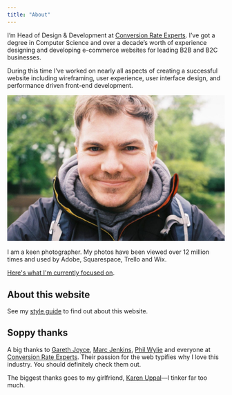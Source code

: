 ```yaml
---
title: "About"
---
```


I’m Head of Design & Development at [Conversion Rate Experts](https://conversion-rate-experts.com/). I’ve got a degree in Computer Science and over a decade’s worth of experience designing and developing e-commerce websites for leading B2B and B2C businesses.

During this time I’ve worked on nearly all aspects of creating a successful website including wireframing, user experience, user interface design, and performance driven front-end development.

![A photo of Dave Redfern](/assets/images/archive/2016/08/IMG_0172-1024x686.jpg)

I am a keen photographer. My photos have been viewed over 12 million times and used by Adobe, Squarespace, Trello and Wix.

[Here's what I'm currently focused on](https://daveredfern.com/now/).

## About this website

See my [style guide](/style-guide/) to find out about this website.

## Soppy thanks

A big thanks to [Gareth Joyce](http://garethjoyce.co.uk), [Marc Jenkins](https://marcjenkins.co.uk/), [Phil Wylie](https://www.philwylie.co.uk/) and everyone at [Conversion Rate Experts](https://conversion-rate-experts.com). Their passion for the web typifies why I love this industry. You should definitely check them out.

The biggest thanks goes to my girlfriend, [Karen Uppal](https://karenuppal.co.uk/)—I tinker far too much.

